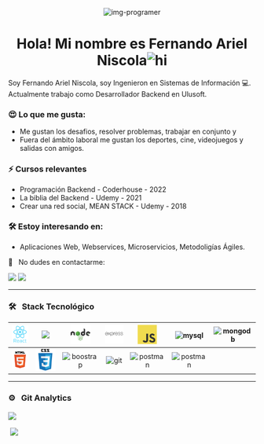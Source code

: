 <p align="center">

 <img height="280" alt="img-programer" src="https://camo.githubusercontent.com/86a3b6db470f1a0429f7355c08d1edabf3d2c804/68747470733a2f2f6d69726f2e6d656469756d2e636f6d2f6d61782f313336302f312a495247486d69477361313673746564517649615a66772e676966"/>
 <p/>
<h1 align="center">Hola! Mi nombre es Fernando Ariel Niscola<img src="https://user-images.githubusercontent.com/1303154/88677602-1635ba80-d120-11ea-84d8-d263ba5fc3c0.gif" width="28px" alt="hi"></h1>

Soy Fernando Ariel Niscola, soy Ingenieron en Sistemas de Información  💻. Actualmente trabajo como Desarrollador Backend en Ulusoft. 

### 😍 Lo que me gusta:
- Me gustan los desafios, resolver problemas, trabajar en conjunto y 
- Fuera del ámbito laboral me gustan los deportes, cine, videojuegos y salidas con amigos.

### ⚡ Cursos relevantes
- Programación Backend - Coderhouse - 2022
- La biblia del Backend - Udemy - 2021
- Crear una red social, MEAN STACK - Udemy - 2018

### 🛠 Estoy interesando en:
- Aplicaciones Web, Webservices, Microservicios, Metodoligías Ágiles.

🤝 &nbsp; No dudes en contactarme:

[<img src="https://img.shields.io/badge/linkedin-%230077B5.svg?&style=for-the-badge&logo=linkedin&logoColor=white" />](https://www.linkedin.com/in/arielniscola)
[<img src="https://img.shields.io/badge/gmail-%231DA1F2.svg?&style=for-the-badge&logo=gmail&logoColor=red" />](arielniscola@gmail.com)

<hr>

### 🛠 &nbsp; Stack Tecnológico

|<img src="https://raw.githubusercontent.com/devicons/devicon/master/icons/react/react-original-wordmark.svg" width=40> | <img src="https://www.vectorlogo.zone/logos/springio/springio-icon.svg" width=40> | <img src="https://raw.githubusercontent.com/devicons/devicon/master/icons/nodejs/nodejs-original-wordmark.svg" width="40"> | <img src="https://raw.githubusercontent.com/devicons/devicon/master/icons/express/express-original-wordmark.svg" width="40"> | <img src="https://raw.githubusercontent.com/devicons/devicon/master/icons/javascript/javascript-original.svg" width="40"> | <img src="https://www.vectorlogo.zone/logos/mysql/mysql-ar21.svg" alt="mysql" width="40"> | <img src="https://www.vectorlogo.zone/logos/mongodb/mongodb-icon.svg" alt="mongodb" width="40"> |
|:-:|:-:|:-:|:-:|:-:|:-:|:-:|
|<img src="https://raw.githubusercontent.com/devicons/devicon/master/icons/html5/html5-original-wordmark.svg" alt="html5" width="40"> | <img src="https://raw.githubusercontent.com/devicons/devicon/master/icons/css3/css3-original-wordmark.svg" alt="css3" width="45" height="45"/> | <img src="https://www.vectorlogo.zone/logos/getbootstrap/getbootstrap-icon.svg" alt="boostrap" width="40"> | <img src="https://www.vectorlogo.zone/logos/git-scm/git-scm-icon.svg" alt="git" width="40"> | <img src="https://www.vectorlogo.zone/logos/getpostman/getpostman-icon.svg" alt="postman" width="40"> | <img src="https://www.vectorlogo.zone/logos/visualstudio_code/visualstudio_code-icon.svg" alt="postman" width="40"> |

<hr>

### ⚙️ &nbsp; Git Analytics
 
<p><img align="center" src="https://github-readme-stats-sigma-five.vercel.app/api?username=arielniscola&theme=dark&show_icons=true" /></p>
<p>&nbsp;<img align="center" src="https://github-readme-stats-sigma-five.vercel.app/api/top-langs/?username=arielniscola&theme=dark&layout=compact" width="410" /></p>


